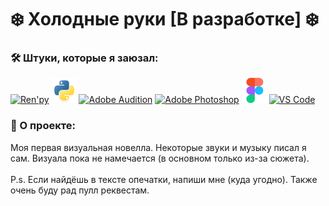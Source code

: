 # ❄️ Холодные руки [В разработке] ❄️

<h3 align="left">🛠 Штуки, которые я заюзал:</h3>
<!-- Ren'py -->
<a href="https://www.renpy.org/" target="_blank"> 
<img src="https://www.renpy.org/doc/html/_static/navbar-logo.png" alt="Ren'py" width="40" height="40"/></a>
<!-- Python -->
<a href="https://www.python.org/" target="_blank"> 
<img src="https://raw.githubusercontent.com/devicons/devicon/master/icons/python/python-original.svg" alt="Python" width="40" height="40"/></a>
<!-- Adobe Audition -->
<a href="https://www.adobe.com/ru/products/audition.html" target="_blank"> 
<img src="https://img.icons8.com/color/48/000000/adobe-audition.png" alt="Adobe Audition" width="40" height="40"/></a>
<!-- Adobe Photoshop -->
<a href="https://www.adobe.com/ru/products/photoshop.html" target="_blank"> 
<img src="https://img.icons8.com/color/48/000000/adobe-photoshop--v1.png" alt="Adobe Photoshop" width="40" height="40"/></a>
<!-- Figma -->
<a href="https://www.figma.com" target="_blank"> 
<img src="https://raw.githubusercontent.com/devicons/devicon/master/icons/figma/figma-original.svg" alt="Figma" width="40" height="40"/></a>
<!-- VS Code -->
<a href="https://code.visualstudio.com/" target="_blank">
<img src="https://img.icons8.com/fluent/48/000000/visual-studio-code-2019.png" alt="VS Code" width="40" height="40"/></a>

<h3 align="left">📄 О проекте:</h3>
Моя первая визуальная новелла. Некоторые звуки и музыку писал я сам. Визуала пока не намечается (в основном только из-за сюжета).
</br></br>
P.s. Если найдёшь в тексте опечатки, напиши мне (куда угодно). Также очень буду рад пулл реквестам.
